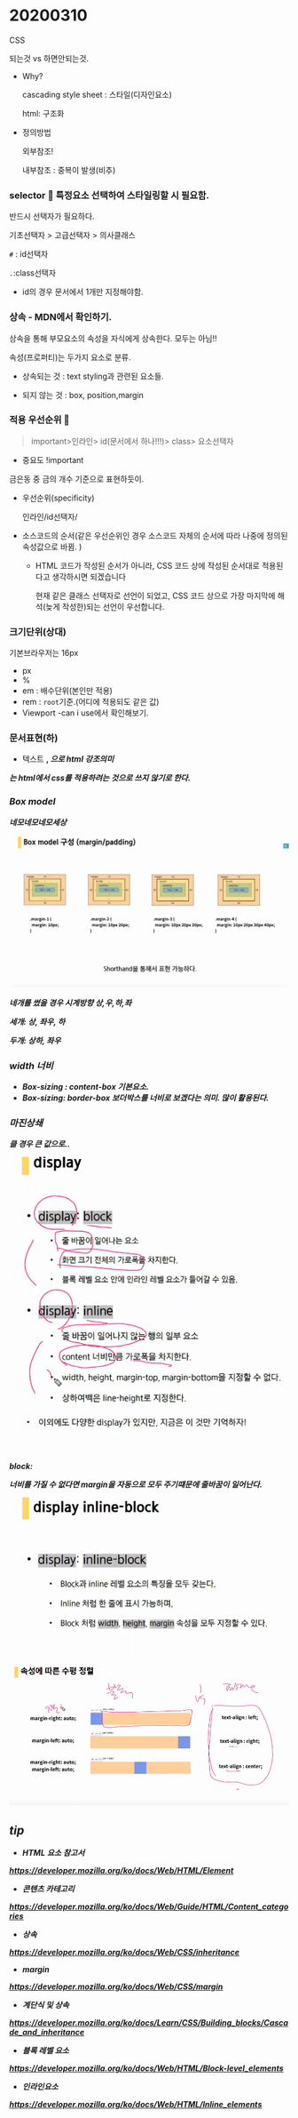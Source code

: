 # 20200310

CSS

되는것 vs 하면안되는것.

- Why?

  cascading style sheet : 스타일(디자인요소)

  html: 구조화

- 정의방법

  외부참조!

  내부참조 :  중복이 발생(비추)



### selector :star2: 특정요소 선택하여 스타일링할 시 필요함.

반드시 선택자가 필요하다.

기초선택자 > 고급선택자 > 의사클래스

`#` : id선택자

`.`:class선택자

- id의 경우 문서에서 1개만 지정해야함.

### 상속 - MDN에서 확인하기.

상속을 통해 부모요소의 속성을 자식에게 상속한다. 모두는 아님!!

속성(프로퍼티)는 두가지 요소로 분류.

- 상속되는 것 : text styling과 관련된 요소들.

- 되지 않는 것 : box, position,margin

### 적용 우선순위 :star2:

> important>인라인> id(문서에서 하나!!!)> class> 요소선택자

- 중요도 !important

금은동 중 금의 개수 기준으로 표현하듯이.

- 우선순위(specificity)

  인라인/id선택자/

- 소스코드의 순서(같은 우선순위인 경우 소스코드 자체의 순서에 따라 나중에 정의된 속성값으로 바뀜. )

  - HTML 코드가 작성된 순서가 아니라, CSS 코드 상에 작성된 순서대로 적용된다고 생각하시면 되겠습니다 

    현재 같은 클래스 선택자로 선언이 되었고, CSS 코드 상으로 가장 마지막에 해석(늦게 작성한)되는 선언이 우선합니다.

### 크기단위(상대)

기본브라우저는 16px

- px
- %
- em : 배수단위(본인만 적용)
- rem : `root`기준.(어디에 적용되도 같은 값)
- Viewport -can i use에서 확인해보기.

### 문서표현(하)

- 텍스트 <strong> , <em> 으로 html 강조의미

<b> <i>는 html에서 css를 적용하려는 것으로 쓰지 않기로 한다.



### Box model

네모네모네모세상

![image-20200310114456557](assets/image-20200310114456557.png)

네개를 썼을 경우 시계방향 상,우,하,좌

세개: 상, 좌우, 하

두개: 상하, 좌우

### width 너비

- Box-sizing : content-box 기본요소.
- Box-sizing: border-box 보더박스를 너비로 보겠다는 의미. 많이 활용된다.

### 마진상쇄

클 경우 큰 값으로..



![image-20200310115318890](assets/image-20200310115318890.png)

block:

너비를 가질 수 없다면 margin을 자동으로 모두 주기떄문에 줄바꿈이 일어난다.

![image-20200310115854363](assets/image-20200310115854363.png)

![image-20200310115453170](assets/image-20200310115453170.png)











## tip



- HTML 요소 참고서

https://developer.mozilla.org/ko/docs/Web/HTML/Element

- 콘텐츠 카테고리

https://developer.mozilla.org/ko/docs/Web/Guide/HTML/Content_categories 

- 상속

https://developer.mozilla.org/ko/docs/Web/CSS/inheritance

- margin

https://developer.mozilla.org/ko/docs/Web/CSS/margin

- 계단식 및 상속

https://developer.mozilla.org/ko/docs/Learn/CSS/Building_blocks/Cascade_and_inheritance

- 블록 레벨 요소

https://developer.mozilla.org/ko/docs/Web/HTML/Block-level_elements

- 인라인요소

https://developer.mozilla.org/ko/docs/Web/HTML/Inline_elements